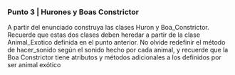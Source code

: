 ### Punto 3 | Hurones y Boas Constrictor
A partir del enunciado construya las clases Huron y Boa_Constrictor. Recuerde que estas dos clases deben heredar a partir de la clase Animal_Exotico definida en el punto anterior. No olvide redefinir el método de hacer_sonido según el sonido hecho por cada animal, y recuerde que la Boa Constrictor tiene atributos y métodos adicionales a los definidos por ser animal exótico